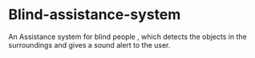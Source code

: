 # Blind-assistance-system
An Assistance system for blind people , which detects the objects in the surroundings and gives a sound alert to the user. 
